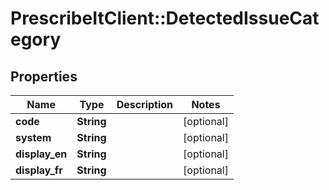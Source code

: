 # PrescribeItClient::DetectedIssueCategory

## Properties
Name | Type | Description | Notes
------------ | ------------- | ------------- | -------------
**code** | **String** |  | [optional] 
**system** | **String** |  | [optional] 
**display_en** | **String** |  | [optional] 
**display_fr** | **String** |  | [optional] 


